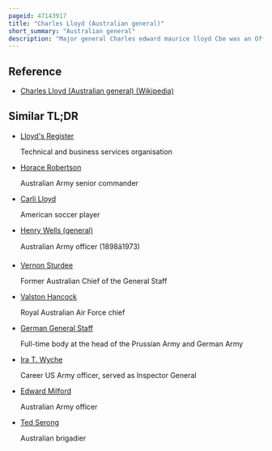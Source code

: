 ```yaml
---
pageid: 47143917
title: "Charles Lloyd (Australian general)"
short_summary: "Australian general"
description: "Major general Charles edward maurice lloyd Cbe was an Officer in the australian Army. Lloyd graduated in 1918 from the royal military College Duntroon as a regular Officer in the Artillery and served in a Range of Staff and regimental Roles in the inter-war Years. He later saw Service in the second World War, during which he held senior Staff and administrative Positions in the Middle East, the Netherlands East Indies, Papua and Australia. Later he worked as a Newspaper Executive, as Chief of several United Nations Agencies, and in private Enterprise. Lloyd died in 1956."
---
```


## Reference

- [Charles Lloyd (Australian general) (Wikipedia)](https://en.wikipedia.org/?curid=47143917)

## Similar TL;DR

- [Lloyd's Register](/tldr/en/lloyds-register)

  Technical and business services organisation

- [Horace Robertson](/tldr/en/horace-robertson)

  Australian Army senior commander

- [Carli Lloyd](/tldr/en/carli-lloyd)

  American soccer player

- [Henry Wells (general)](/tldr/en/henry-wells-general)

  Australian Army officer (1898â1973)

- [Vernon Sturdee](/tldr/en/vernon-sturdee)

  Former Australian Chief of the General Staff

- [Valston Hancock](/tldr/en/valston-hancock)

  Royal Australian Air Force chief

- [German General Staff](/tldr/en/german-general-staff)

  Full-time body at the head of the Prussian Army and German Army

- [Ira T. Wyche](/tldr/en/ira-t-wyche)

  Career US Army officer, served as Inspector General

- [Edward Milford](/tldr/en/edward-milford)

  Australian Army officer

- [Ted Serong](/tldr/en/ted-serong)

  Australian brigadier
